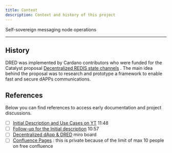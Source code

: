 ```yaml
---
title: Context
description: Context and history of this project
---
```


Self-sovereign messaging node operations

---

## History
DRED was implemented by Cardano contributors who were funded for the Catalyst proposal [Decentralized REDIS state channels](https://cardano.ideascale.com/c/idea/62815) . The main idea behind the proposal was to research and prototype a framework to enable fast and secure dAPPs communications. 

## References

Below you can find references to access early documentation and project discussions.
- [ ] [Initial Description and Use Cases on YT](https://www.youtube.com/watch?v=iZRjaQ2eNt0) 11:48
- [ ] [Follow-up for the Initial description](https://www.youtube.com/watch?v=ZuF-lI84wtg) 10:57
- [ ] [Decentralized dApp & DRED](https://miro.com/app/board/o9J_lCIh3qU=/) miro board
- [ ] [Confluence Pages](https://cardano-afterdark.atlassian.net/wiki/spaces/ECAD/pages/27033601/dred+meeting+2022-12-08) : this is private because of the limit of max 10 people on free confluence